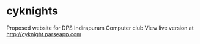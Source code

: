 # cyknights

Proposed website for DPS Indirapuram Computer club 
View live version at http://cyknight.parseapp.com
